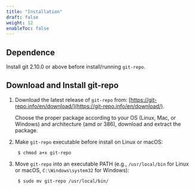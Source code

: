 ```yaml
---
title: "Installation"
draft: false
weight: 12
enableToc: false
---
```


## Dependence

Install git 2.10.0 or above before install/running `git-repo`.


## Download and Install git-repo

1. Download the latest release of `git-repo` from: [https://git-repo.info/en/download/](https://git-repo.info/en/download/).

   Choose the proper package according to your OS (Linux, Mac, or Windows) and architecture (amd or 386), download and extract the package.

2. Make `git-repo` executable before install on Linux or macOS:

        $ chmod a+x git-repo

3. Move `git-repo` into an executable PATH (e.g., `/usr/local/bin` for Linux or macOS, `C:\Windows\system32` for Windows):

        $ sudo mv git-repo /usr/local/bin/
